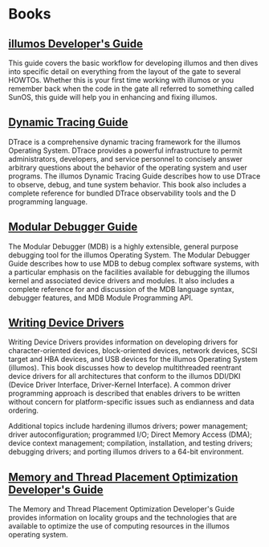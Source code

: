 # Books

## [illumos Developer's Guide](https://illumos.org/books/dev/)

This guide covers the basic workflow for developing illumos and then dives into
specific detail on everything from the layout of the gate to several HOWTOs.
Whether this is your first time working with illumos or you remember back when
the code in the gate all referred to something called SunOS, this guide will
help you in enhancing and fixing illumos.

## [Dynamic Tracing Guide](https://illumos.org/books/dtrace/)

DTrace is a comprehensive dynamic tracing framework for the illumos Operating
System. DTrace provides a powerful infrastructure to permit administrators,
developers, and service personnel to concisely answer arbitrary questions about
the behavior of the operating system and user programs. The illumos Dynamic
Tracing Guide describes how to use DTrace to observe, debug, and tune system
behavior. This book also includes a complete reference for bundled DTrace
observability tools and the D programming language.

## [Modular Debugger Guide](https://illumos.org/books/mdb/)

The Modular Debugger (MDB) is a highly extensible, general purpose debugging
tool for the illumos Operating System. The Modular Debugger Guide describes
how to use MDB to debug complex software systems, with a particular emphasis on
the facilities available for debugging the illumos kernel and associated device
drivers and modules. It also includes a complete reference for and discussion
of the MDB language syntax, debugger features, and MDB Module Programming API.

## [Writing Device Drivers](https://illumos.org/books/wdd/)

Writing Device Drivers provides information on developing drivers for
character-oriented devices, block-oriented devices, network devices, SCSI
target and HBA devices, and USB devices for the illumos Operating System
(illumos). This book discusses how to develop multithreaded reentrant device
drivers for all architectures that conform to the illumos DDI/DKI (Device
Driver Interface, Driver-Kernel Interface). A common driver programming
approach is described that enables drivers to be written without concern for
platform-specific issues such as endianness and data ordering.

Additional topics include hardening illumos drivers; power management; driver
autoconfiguration; programmed I/O; Direct Memory Access (DMA); device context
management; compilation, installation, and testing drivers; debugging drivers;
and porting illumos drivers to a 64-bit environment.

## [Memory and Thread Placement Optimization Developer's Guide](https://illumos.org/books/lgrps/)

The Memory and Thread Placement Optimization Developer's Guide provides
information on locality groups and the technologies that are available to
optimize the use of computing resources in the illumos operating system.
